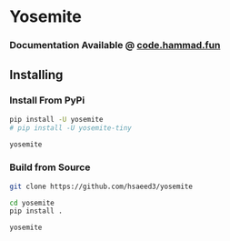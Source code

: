 # Yosemite

### Documentation Available @ **[code.hammad.fun](https://code.hammad.fun)**

## Installing

### Install From PyPi

```bash
pip install -U yosemite
# pip install -U yosemite-tiny

yosemite
```

### Build from Source

```bash
git clone https://github.com/hsaeed3/yosemite

cd yosemite
pip install .

yosemite
```
